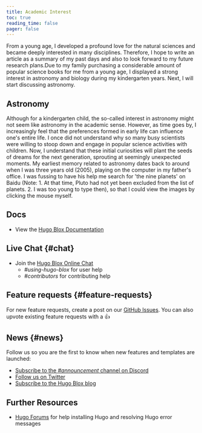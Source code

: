 ```yaml
---
title: Academic Interest
toc: true
reading_time: false
pager: false
---
```

From a young age, I developed a profound love for the natural sciences and became deeply interested in many disciplines. Therefore, I hope to write an article as a summary of my past days and also to look forward to my future research plans.Due to my family purchasing a considerable amount of popular science books for me from a young age, I displayed a strong interest in astronomy and biology during my kindergarten years. Next, I will start discussing astronomy.
## Astronomy
Although for a kindergarten child, the so-called interest in astronomy might not seem like astronomy in the academic sense. However, as time goes by, I increasingly feel that the preferences formed in early life can influence one's entire life. I once did not understand why so many busy scientists were willing to stoop down and engage in popular science activities with children. Now, I understand that these initial curiosities will plant the seeds of dreams for the next generation, sprouting at seemingly unexpected moments.
My earliest memory related to astronomy dates back to around when I was three years old (2005), playing on the computer in my father's office. I was fussing to have his help me search for 'the nine planets' on Baidu (Note: 1. At that time, Pluto had not yet been excluded from the list of planets. 2. I was too young to type then), so that I could view the images by clicking the mouse myself.
## Docs

- View the [Hugo Blox Documentation](https://docs.hugoblox.com/)

## Live Chat {#chat}

- Join the [Hugo Blox Online Chat](https://discord.gg/z8wNYzb)
  - _#using-hugo-blox_ for user help
  - _#contributors_ for contributing help

## Feature requests {#feature-requests}

For new feature requests, create a post on our [GitHub Issues](https://github.com/HugoBlox/hugo-blox-builder/issues). You can also upvote existing feature requests with a 👍

## News {#news}

Follow us so you are the first to know when new features and templates are launched:

- [Subscribe to the _#announcement_ channel on Discord](https://discord.gg/z8wNYzb)
- [Follow us on Twitter](https://twitter.com/GetResearchDev)
- [Subscribe to the Hugo Blox blog](https://hugoblox.com/blog/)

## Further Resources

- [Hugo Forums](https://discourse.gohugo.io/) for help installing Hugo and resolving Hugo error messages
